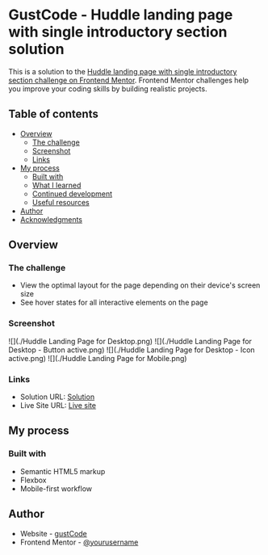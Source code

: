 # GustCode - Huddle landing page with single introductory section solution

This is a solution to the [Huddle landing page with single introductory section challenge on Frontend Mentor](https://www.frontendmentor.io/challenges/huddle-landing-page-with-a-single-introductory-section-B_2Wvxgi0). Frontend Mentor challenges help you improve your coding skills by building realistic projects. 

## Table of contents

- [Overview](#overview)
  - [The challenge](#the-challenge)
  - [Screenshot](#screenshot)
  - [Links](#links)
- [My process](#my-process)
  - [Built with](#built-with)
  - [What I learned](#what-i-learned)
  - [Continued development](#continued-development)
  - [Useful resources](#useful-resources)
- [Author](#author)
- [Acknowledgments](#acknowledgments)

## Overview

### The challenge
- View the optimal layout for the page depending on their device's screen size
- See hover states for all interactive elements on the page

### Screenshot

![](./Huddle Landing Page for Desktop.png)
![](./Huddle Landing Page for Desktop - Button active.png)
![](./Huddle Landing Page for Desktop - Icon active.png)
![](./Huddle Landing Page for Mobile.png)

### Links

- Solution URL: [Solution](https://www.frontendmentor.io/solutions/huddle-landing-page-with-html-css-flexbox-Rz77XtXye)
- Live Site URL: [Live site](https://gustcodetheone.github.io/huddleLandingPage/)

## My process

### Built with

- Semantic HTML5 markup
- Flexbox
- Mobile-first workflow

## Author

- Website - [gustCode](https://github.com/gustCodeTheOne/)
- Frontend Mentor - [@yourusername](https://www.frontendmentor.io/profile/gustCodeTheOne)
